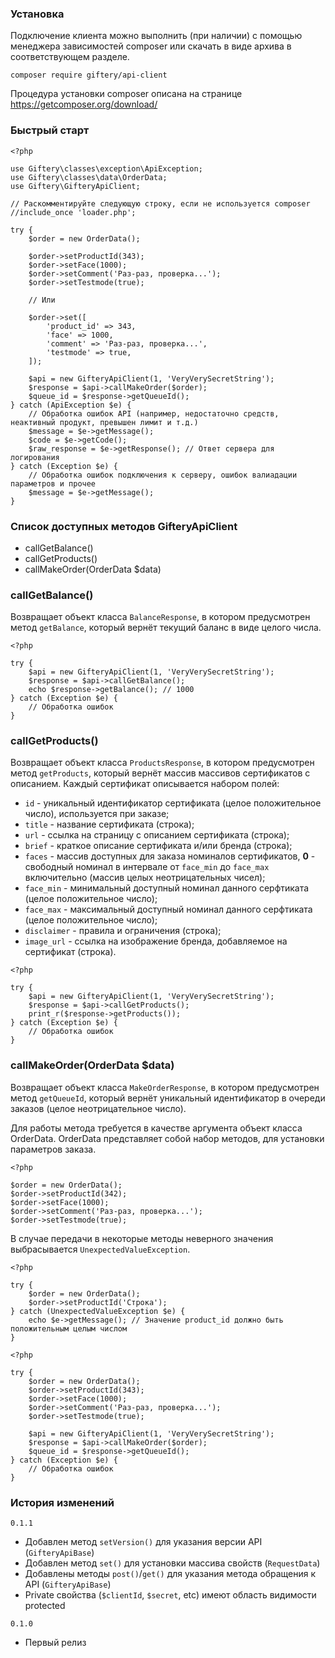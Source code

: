 ### Установка

Подключение клиента можно выполнить (при наличии) с помощью менеджера зависимостей composer или скачать в виде архива в соответствующем разделе.

```
composer require giftery/api-client
```

Процедура установки composer описана на странице https://getcomposer.org/download/

### Быстрый старт

```
<?php

use Giftery\classes\exception\ApiException;
use Giftery\classes\data\OrderData;
use Giftery\GifteryApiClient;

// Раскомментируйте следующую строку, если не используется composer
//include_once 'loader.php';

try {
    $order = new OrderData();

    $order->setProductId(343);
    $order->setFace(1000);
    $order->setComment('Раз-раз, проверка...');
    $order->setTestmode(true);

    // Или

    $order->set([
        'product_id' => 343,
        'face' => 1000,
        'comment' => 'Раз-раз, проверка...',
        'testmode' => true,
    ]);

    $api = new GifteryApiClient(1, 'VeryVerySecretString');
    $response = $api->callMakeOrder($order);
    $queue_id = $response->getQueueId();
} catch (ApiException $e) {
    // Обработка ошибок API (например, недостаточно средств, неактивный продукт, превышен лимит и т.д.)
    $message = $e->getMessage();
    $code = $e->getCode();
    $raw_response = $e->getResponse(); // Ответ сервера для логирования
} catch (Exception $e) {
    // Обработка ошибок подключения к серверу, ошибок валиадации параметров и прочее
    $message = $e->getMessage();
}
```

### Список доступных методов GifteryApiClient

* callGetBalance()
* callGetProducts()
* callMakeOrder(OrderData $data)

### callGetBalance()

Возвращает объект класса `BalanceResponse`, в котором предусмотрен метод `getBalance`, который вернёт текущий баланс в виде целого числа.

```
<?php

try {
    $api = new GifteryApiClient(1, 'VeryVerySecretString');
    $response = $api->callGetBalance();
    echo $response->getBalance(); // 1000
} catch (Exception $e) {
    // Обработка ошибок
}
```

### callGetProducts()

Возвращает объект класса `ProductsResponse`, в котором предусмотрен метод `getProducts`, который вернёт массив массивов сертификатов с описанием.
Каждый сертификат описывается набором полей:

* `id` - уникальный идентификатор сертификата (целое положительное число), используется при заказе;
* `title` - название сертификата (строка);
* `url` - ссылка на страницу с описанием сертификата (строка);
* `brief` - краткое описание сертификата и/или бренда (строка);
* `faces` - массив доступных для заказа номиналов сертификатов, **0** - свободный номинал в интервале от `face_min` до `face_max` включительно (массив целых неотрицательных чисел);
* `face_min` - минимальный доступный номинал данного серфтиката (целое положительное число);
* `face_max` - максимальный доступный номинал данного серфтиката (целое положительное число);
* `disclaimer` - правила и ограничения (строка);
* `image_url` - ссылка на изображение бренда, добавляемое на сертификат (строка).

```
<?php

try {
    $api = new GifteryApiClient(1, 'VeryVerySecretString');
    $response = $api->callGetProducts();
    print_r($response->getProducts());
} catch (Exception $e) {
    // Обработка ошибок
}
```

### callMakeOrder(OrderData $data)

Возвращает объект класса `MakeOrderResponse`, в котором предусмотрен метод `getQueueId`, который вернёт уникальный идентификатор в очереди заказов (целое неотрицательное число).

Для работы метода требуется в качестве аргумента объект класса OrderData. OrderData представляет собой набор методов, для установки параметров заказа.

```
<?php

$order = new OrderData();
$order->setProductId(342);
$order->setFace(1000);
$order->setComment('Раз-раз, проверка...');
$order->setTestmode(true);
```

В случае передачи в некоторые методы неверного значения выбрасывается `UnexpectedValueException`.

```
<?php

try {
    $order = new OrderData();
    $order->setProductId('Строка');
} catch (UnexpectedValueException $e) {
    echo $e->getMessage(); // Значение product_id должно быть положительным целым числом
}
```

```
<?php

try {
    $order = new OrderData();
    $order->setProductId(343);
    $order->setFace(1000);
    $order->setComment('Раз-раз, проверка...');
    $order->setTestmode(true);

    $api = new GifteryApiClient(1, 'VeryVerySecretString');
    $response = $api->callMakeOrder($order);
    $queue_id = $response->getQueueId();
} catch (Exception $e) {
    // Обработка ошибок
}
```

### История изменений ###

`0.1.1`

* Добавлен метод `setVersion()` для указания версии API (`GifteryApiBase`)
* Добавлен метод `set()` для установки массива свойств (`RequestData`)
* Добавлены методы `post()`/`get()` для указания метода обращения к API (`GifteryApiBase`)
* Private свойства (`$clientId`, `$secret`, etc) имеют область видимости protected

`0.1.0`

* Первый релиз
